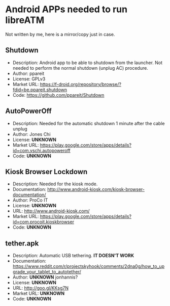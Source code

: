 # Android APPs needed to run libreATM #

Not written by me, here is a mirror/copy just in case.

## Shutdown ##
* Description: Android app to be able to shutdown from the launcher. Not needed to perform the normal shutdown (unplug AC) procedure.
* Author: ppareit
* License: GPLv3
* Market URL: https://f-droid.org/repository/browse/?fdid=be.ppareit.shutdown
* Code: https://github.com/ppareit/Shutdown

## AutoPowerOff ##
* Description: Needed for the automatic shutdown 1 minute after the cable unplug
* Author: Jones Chi
* License: **UNKNOWN**
* Market URL: https://play.google.com/store/apps/details?id=com.yschi.autopoweroff
* Code: **UNKNOWN**

## Kiosk Browser Lockdown ##
* Description: Needed for the kiosk mode.
* Documentation: http://www.android-kiosk.com/kiosk-browser-documentation/
* Author: ProCo IT
* License: **UNKNOWN**
* URL: http://www.android-kiosk.com/
* Market URL: https://play.google.com/store/apps/details?id=com.procoit.kioskbrowser
* Code: **UNKNOWN**

## tether.apk ##
* Description: Automatic USB tethering. **IT DOESN'T WORK**
* Documentation: https://www.reddit.com/r/projectskyhook/comments/2dna0g/how_to_upgrade_your_tablet_to_autotether/
* Author: **UNKNOWN** jonhannis?
* License: **UNKNOWN**
* URL: http://goo.gl/KKsg7N
* Market URL: **UNKNOWN**
* Code: **UNKNOWN**

